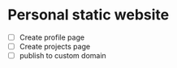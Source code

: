 # Personal static website

- [ ] Create profile page
- [ ] Create projects page
- [ ] publish to custom domain